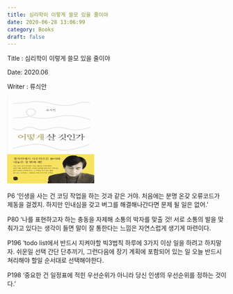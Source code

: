 ```yaml
---
title: 심리학이 이렇게 쓸모 있을 줄이야
date: 2020-06-28 13:06:99
category: Books
draft: false
---
```



Title : 심리학이 이렇게 쓸모 있을 줄이야

Date: 2020.06

Writer : 류싀안

<img src="https://github.com/superbderrick/Blog/blob/master/content/blog/Books/logos/howcanwelive.png?raw=true" width="200" height="200" />


P6 ‘인생을 사는 건 코딩 작업을 하는 것과 같은 거야. 처음에는 분명 온갖 오류코드가 제동을 걸겠지. 하지만 인내심을 갖고 버그를 해결해나간다면 문제 될 일은 없어.’

P80 ‘나를 표현하고자 하는 충동을 자제해 소통의 박자를 맞출 것! 서로 소통의 발을 맞춰가고 있다는 생각이 들면 말이 잘 통한다는 느낌은 자연스럽게 생기게 마련이다.


P196 ‘todo list에서 반드시 지켜야할 빅3법칙 하루에 3가지 이상 일을 하려고 하지말자. 쉬운일 선택 간단 단추끼기, 그런다음에 장기 계획에 포함되어 있는 일
오늘 반드시 쳐리해야 할일 순서대로 선택해야한다.

P198 ‘중요한 건 일정표에 적힌 우선순위가 아니라 당신 인생의 우선순위를 정하는 것이다.’